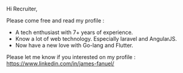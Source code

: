 Hi Recruiter,

Please come free and read my profile :

- A tech enthusiast with 7+ years of experience. 
- Know a lot of web technology. Especially laravel and AngularJS.
- Now have a new love with Go-lang and Flutter.

Please let me know if you interested on my profile :
https://www.linkedin.com/in/james-fanuel/

